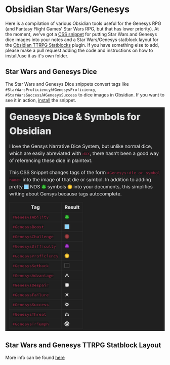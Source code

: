 # Obsidian Star Wars/Genesys

Here is a compilation of various Obsidian tools useful for the Genesys RPG (and Fantasy Flight Games' Star Wars RPG, but that has lower priority). 
At the moment, we've got a [CSS snippet](https://github.com/Craftidore/Obsidian-Genesys/tree/master/Dice-Snippets) for putting Star Wars and Genesys dice images into your notes and a Star Wars/Genesys statblock layout for the [Obsidian TTRPG Statblocks](https://github.com/valentine195/obsidian-5e-statblocks) plugin. 
If you have something else to add, please make a pull request adding the code and instructions on how to install/use it as it's own folder.

## Star Wars and Genesys Dice

The Star Wars and Genesys Dice snippets convert tags like `#StarWarsProficiency`/`#GenesysProficiency`, `#StarWarsSuccess`/`#GenesysSuccess` to dice images in Obsidian. 
If you want to see it in action, <a href="https://github.com/Craftidore/Obsidian-Genesys/tree/master/Dice-Snippets#to-install">install</a> the snippet.

<a href="./Dice-Snippets/examples/GenesysDiceExample.md"><img src="./Dice-Snippets/examples/GenesysDiceExample.png"></a>

## Star Wars and Genesys TTRPG Statblock Layout

More info can be found [here](https://github.com/Craftidore/Obsidian-Genesys/tree/master/TTRPG-Statblock-Layout)

